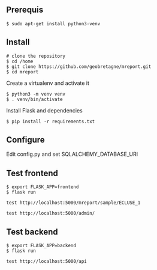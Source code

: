 Prerequis
----------

    $ sudo apt-get install python3-venv
 
 
Install
---------

    # clone the repository
    $ cd /home
    $ git clone https://github.com/geobretagne/mreport.git
    $ cd mreport


Create a virtualenv and activate it

    $ python3 -m venv venv
    $ . venv/bin/activate


Install Flask and dependencies

    $ pip install -r requirements.txt



Configure
---------

Edit config.py and set SQLALCHEMY_DATABASE_URI



Test frontend
--------------

    $ export FLASK_APP=frontend
    $ flask run
    
    test http://localhost:5000/mreport/sample/ECLUSE_1
    
    test http://localhost:5000/admin/
    
Test backend
--------------

    $ export FLASK_APP=backend
    $ flask run
    
    test http://localhost:5000/api
    
    
